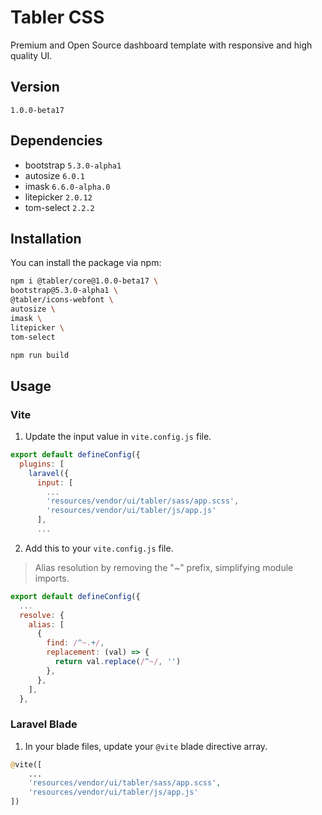 # Tabler CSS

Premium and Open Source dashboard template with responsive and high quality UI.

## Version

`1.0.0-beta17`

## Dependencies

- bootstrap `5.3.0-alpha1`
- autosize `6.0.1`
- imask `6.6.0-alpha.0`
- litepicker `2.0.12`
- tom-select `2.2.2`

## Installation

You can install the package via npm:

```bash
npm i @tabler/core@1.0.0-beta17 \
bootstrap@5.3.0-alpha1 \
@tabler/icons-webfont \
autosize \
imask \
litepicker \
tom-select

npm run build
```

## Usage

### Vite

1. Update the input value in `vite.config.js` file.

```js
export default defineConfig({
  plugins: [
    laravel({
      input: [
        ...
        'resources/vendor/ui/tabler/sass/app.scss',
        'resources/vendor/ui/tabler/js/app.js'
      ],
      ...
```

2. Add this to your `vite.config.js` file.

> Alias resolution by removing the "~" prefix, simplifying module imports.

```js
export default defineConfig({
  ...
  resolve: {
    alias: [
      {
        find: /^~.+/,
        replacement: (val) => {
          return val.replace(/^~/, '')
        },
      },
    ],
  },
```

### Laravel Blade

1. In your blade files, update your `@vite` blade directive array.

```php
@vite([
    ...
    'resources/vendor/ui/tabler/sass/app.scss',
    'resources/vendor/ui/tabler/js/app.js'
])
```
